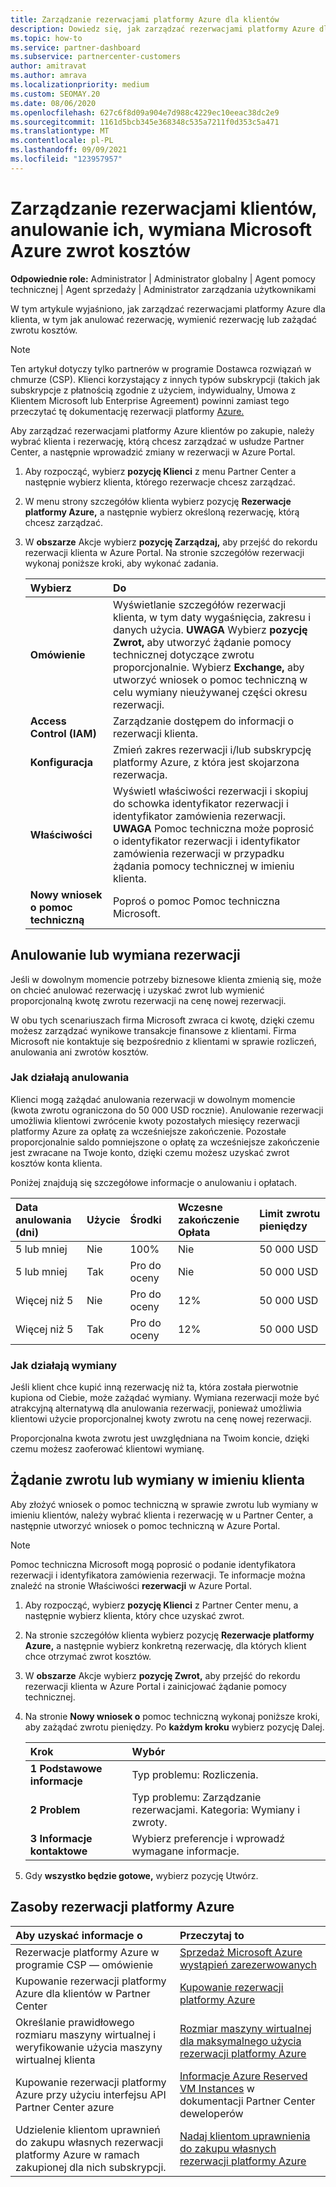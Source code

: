 ```yaml
---
title: Zarządzanie rezerwacjami platformy Azure dla klientów
description: Dowiedz się, jak zarządzać rezerwacjami platformy Azure dla klienta, w tym jak anulować rezerwację, wymienić rezerwację lub zażądać zwrotu kosztów.
ms.topic: how-to
ms.service: partner-dashboard
ms.subservice: partnercenter-customers
author: amitravat
ms.author: amrava
ms.localizationpriority: medium
ms.custom: SEOMAY.20
ms.date: 08/06/2020
ms.openlocfilehash: 627c6f8d09a904e7d988c4229ec10eeac38dc2e9
ms.sourcegitcommit: 1161d5bcb345e368348c535a7211f0d353c5a471
ms.translationtype: MT
ms.contentlocale: pl-PL
ms.lasthandoff: 09/09/2021
ms.locfileid: "123957957"
---
```

# <a name="manage-cancel-exchange-or-refund-microsoft-azure-reservations-for-customers"></a>Zarządzanie rezerwacjami klientów, anulowanie ich, wymiana Microsoft Azure zwrot kosztów

**Odpowiednie role:** Administrator | Administrator globalny | Agent pomocy technicznej | Agent sprzedaży | Administrator zarządzania użytkownikami

W tym artykule wyjaśniono, jak zarządzać rezerwacjami platformy Azure dla klienta, w tym jak anulować rezerwację, wymienić rezerwację lub zażądać zwrotu kosztów.

> [!NOTE]
> Ten artykuł dotyczy tylko partnerów w programie Dostawca rozwiązań w chmurze (CSP). Klienci korzystający z innych typów subskrypcji (takich jak subskrypcje z płatnością zgodnie z użyciem, indywidualny, Umowa z Klientem Microsoft lub Enterprise Agreement) powinni zamiast tego przeczytać tę dokumentację rezerwacji platformy [Azure.](/azure/cost-management-billing/reservations)

Aby zarządzać rezerwacjami platformy Azure klientów po zakupie, należy wybrać klienta i rezerwację, którą chcesz zarządzać w usłudze Partner Center, a następnie wprowadzić zmiany w rezerwacji w Azure Portal.

1. Aby rozpocząć, wybierz **pozycję Klienci** z menu Partner Center a następnie wybierz klienta, którego rezerwacje chcesz zarządzać. 

2. W menu strony szczegółów klienta wybierz pozycję **Rezerwacje platformy Azure,** a następnie wybierz określoną rezerwację, którą chcesz zarządzać.  

3. W **obszarze** Akcje wybierz **pozycję Zarządzaj,** aby przejść do rekordu rezerwacji klienta w Azure Portal. Na stronie szczegółów rezerwacji wykonaj poniższe kroki, aby wykonać zadania.  

    | **Wybierz**   | **Do**    |
    |:-----------------------------|:-----------------|
    | **Omówienie**   | Wyświetlanie szczegółów rezerwacji klienta, w tym daty wygaśnięcia, zakresu i danych użycia. **UWAGA** Wybierz **pozycję Zwrot,** aby utworzyć żądanie pomocy technicznej dotyczące zwrotu proporcjonalnie. Wybierz **Exchange,** aby utworzyć wniosek o pomoc techniczną w celu wymiany nieużywanej części okresu rezerwacji.  
    | **Access Control (IAM)**   | Zarządzanie dostępem do informacji o rezerwacji klienta.|
    | **Konfiguracja**   | Zmień zakres rezerwacji i/lub subskrypcję platformy Azure, z która jest skojarzona rezerwacja.    |
    | **Właściwości**   | Wyświetl właściwości rezerwacji i skopiuj do schowka identyfikator rezerwacji i identyfikator zamówienia rezerwacji. **UWAGA** Pomoc techniczna może poprosić o identyfikator rezerwacji i identyfikator zamówienia rezerwacji w przypadku żądania pomocy technicznej w imieniu klienta.    |
    | **Nowy wniosek o pomoc techniczną**    | Poproś o pomoc Pomoc techniczna Microsoft.   |
 
## <a name="cancel-or-exchange-a-reservation"></a>Anulowanie lub wymiana rezerwacji

Jeśli w dowolnym momencie potrzeby biznesowe klienta zmienią się, może on chcieć anulować rezerwację i uzyskać zwrot lub wymienić proporcjonalną kwotę zwrotu rezerwacji na cenę nowej rezerwacji.

W obu tych scenariuszach firma Microsoft zwraca ci kwotę, dzięki czemu możesz zarządzać wynikowe transakcje finansowe z klientami. Firma Microsoft nie kontaktuje się bezpośrednio z klientami w sprawie rozliczeń, anulowania ani zwrotów kosztów.

### <a name="how-cancellations-work"></a>Jak działają anulowania

Klienci mogą zażądać anulowania rezerwacji w dowolnym momencie (kwota zwrotu ograniczona do 50 000 USD rocznie). Anulowanie rezerwacji umożliwia klientowi zwrócenie kwoty pozostałych miesięcy rezerwacji platformy Azure za opłatę za wcześniejsze zakończenie. Pozostałe proporcjonalnie saldo pomniejszone o opłatę za wcześniejsze zakończenie jest zwracane na Twoje konto, dzięki czemu możesz uzyskać zwrot kosztów konta klienta. 

Poniżej znajdują się szczegółowe informacje o anulowaniu i opłatach.


|**Data anulowania**<br> (dni)   |**Użycie**    |**Środki**  |**Wczesne zakończenie**<br> Opłata    |**Limit zwrotu pieniędzy** | 
|:----------------------------------|:------------|:-----------|:--------------------------------|:--------------|
|5 lub mniej                         | Nie          | 100%       | Nie                              | 50 000 USD   |
|5 lub mniej                         | Tak         | Pro do oceny  | Nie                              | 50 000 USD   |
|Więcej niż 5                        | Nie          | Pro do oceny  | 12%                             | 50 000 USD   |
|Więcej niż 5                        | Tak         | Pro do oceny  | 12%                             | 50 000 USD   |

### <a name="how-exchanges-work"></a>Jak działają wymiany 

Jeśli klient chce kupić inną rezerwację niż ta, która została pierwotnie kupiona od Ciebie, może zażądać wymiany. Wymiana rezerwacji może być atrakcyjną alternatywą dla anulowania rezerwacji, ponieważ umożliwia klientowi użycie proporcjonalnej kwoty zwrotu na cenę nowej rezerwacji. 

Proporcjonalna kwota zwrotu jest uwzględniana na Twoim koncie, dzięki czemu możesz zaoferować klientowi wymianę.

## <a name="request-a-refund-or-exchange-on-behalf-of-a-customer"></a>Żądanie zwrotu lub wymiany w imieniu klienta

Aby złożyć wniosek o pomoc techniczną w sprawie zwrotu lub wymiany w imieniu klientów, należy wybrać klienta i rezerwację w u Partner Center, a następnie utworzyć wniosek o pomoc techniczną w Azure Portal. 

>[!NOTE]
>Pomoc techniczna Microsoft mogą poprosić o podanie identyfikatora rezerwacji i identyfikatora zamówienia rezerwacji. Te informacje można znaleźć na stronie Właściwości **rezerwacji** w Azure Portal.

1. Aby rozpocząć, wybierz **pozycję Klienci** z Partner Center menu, a następnie wybierz klienta, który chce uzyskać zwrot. 

2. Na stronie szczegółów klienta wybierz pozycję **Rezerwacje platformy Azure,** a następnie wybierz konkretną rezerwację, dla których klient chce otrzymać zwrot kosztów.  

3. W **obszarze** Akcje wybierz **pozycję Zwrot,** aby przejść do rekordu rezerwacji klienta w Azure Portal i zainicjować żądanie pomocy technicznej.  

4. Na stronie **Nowy wniosek o** pomoc techniczną wykonaj poniższe kroki, aby zażądać zwrotu pieniędzy. Po **każdym kroku** wybierz pozycję Dalej. 

   |**Krok**                    |**Wybór**    |
   |:---------------------------|:-----------------|
   |**1 Podstawowe informacje**                |Typ problemu: Rozliczenia.  |
   |**2 Problem**               |Typ problemu: Zarządzanie rezerwacjami. Kategoria: Wymiany i zwroty. |
   |**3 Informacje kontaktowe**   |Wybierz preferencje i wprowadź wymagane informacje. 

5. Gdy **wszystko będzie gotowe,** wybierz pozycję Utwórz.

## <a name="azure-reservations-resources"></a>Zasoby rezerwacji platformy Azure

|**Aby uzyskać informacje o**   |**Przeczytaj to**    |
|:-----------------------------|:-----------------|
|Rezerwacje platformy Azure w programie CSP — omówienie  | [Sprzedaż Microsoft Azure wystąpień zarezerwowanych](azure-reservations.md) |
|Kupowanie rezerwacji platformy Azure dla klientów w Partner Center   | [Kupowanie rezerwacji platformy Azure](azure-reservations-buying.md) |
|Określanie prawidłowego rozmiaru maszyny wirtualnej i weryfikowanie użycia maszyny wirtualnej klienta   | [Rozmiar maszyny wirtualnej dla maksymalnego użycia rezerwacji platformy Azure](azure-usage.md)   |
|Kupowanie rezerwacji platformy Azure przy użyciu interfejsu API Partner Center azure | [Informacje Azure Reserved VM Instances](/partner-center/develop/purchase-azure-reservations) w dokumentacji Partner Center deweloperów   |
|Udzielenie klientom uprawnień do zakupu własnych rezerwacji platformy Azure w ramach zakupionej dla nich subskrypcji. | [Nadaj klientom uprawnienia do zakupu własnych rezerwacji platformy Azure](give-customers-permission.md)   |